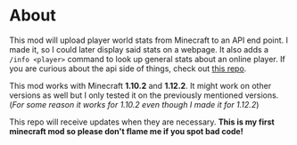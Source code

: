 # About

This mod will upload player world stats from Minecraft to an API end point. I made it, so I could later display said stats on a webpage. It also adds a `/info <player>` command to look up general stats about an online player.
If you are curious about the api side of things, check out [this repo](https://github.com/DriedSponge/DriedSponge.net).

This mod works with Minecraft **1.10.2** and **1.12.2**. It might work on other versions as well but I only tested it on the previously mentioned versions.
(*For some reason it works for 1.10.2 even though I made it for 1.12.2*)
 
 This repo will receive updates when they are necessary. **This is my first minecraft mod so please don't flame me if you spot bad code!**